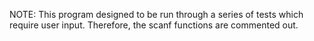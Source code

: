 NOTE: This program designed to be run through a series of tests which require user input. Therefore, the scanf functions are commented out.

